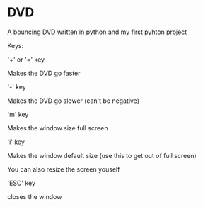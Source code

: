 # DVD
A bouncing DVD written in python and my first pyhton project

Keys:

'+' or '=' key 

Makes the DVD go faster


'-' key

Makes the DVD go slower (can't be negative)


'm' key

Makes the window size full screen


'i' key 

Makes the window default size (use this to get out of full screen)

You can also resize the screen youself


'ESC' key

closes the window
